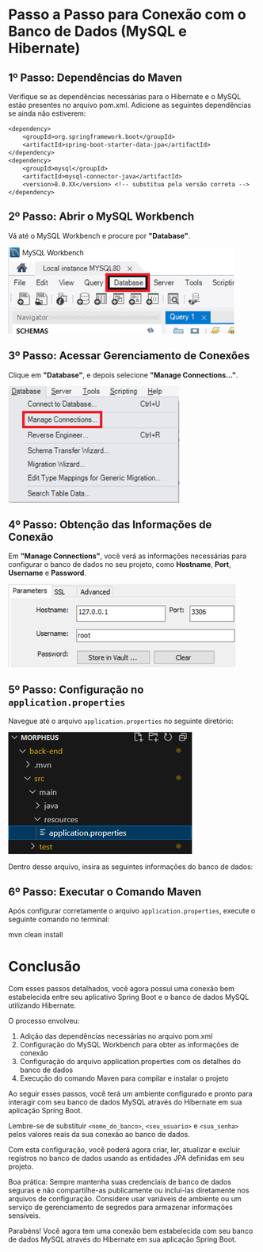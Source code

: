 # Passo a Passo para Conexão com o Banco de Dados (MySQL e Hibernate)

## 1º Passo: Dependências do Maven

Verifique se as dependências necessárias para o Hibernate e o MySQL estão presentes no arquivo pom.xml. Adicione as seguintes dependências se ainda não estiverem:

```
<dependency>
    <groupId>org.springframework.boot</groupId>
    <artifactId>spring-boot-starter-data-jpa</artifactId>
</dependency>
<dependency>
    <groupId>mysql</groupId>
    <artifactId>mysql-connector-java</artifactId>
    <version>8.0.XX</version> <!-- substitua pela versão correta -->
</dependency>
```


## 2º Passo: Abrir o MySQL Workbench

Vá até o MySQL Workbench e procure por **"Database"**.

![Database Menu](./images/database.png)

## 3º Passo: Acessar Gerenciamento de Conexões

Clique em **"Database"**, e depois selecione **"Manage Connections..."**.

![Manage Connections](./images/manageConnections.png)

## 4º Passo: Obtenção das Informações de Conexão

Em **"Manage Connections"**, você verá as informações necessárias para configurar o banco de dados no seu projeto, como **Hostname**, **Port**, **Username** e **Password**.

![Database Information](./images/dataBaseInformations.png)

## 5º Passo: Configuração no `application.properties`

Navegue até o arquivo `application.properties` no seguinte diretório:

![Properties](./images/properties.png)

Dentro desse arquivo, insira as seguintes informações do banco de dados:


## 6º Passo: Executar o Comando Maven

Após configurar corretamente o arquivo `application.properties`, execute o seguinte comando no terminal:

mvn clean install

# Conclusão

Com esses passos detalhados, você agora possui uma conexão bem estabelecida entre seu aplicativo Spring Boot e o banco de dados MySQL utilizando Hibernate. 

O processo envolveu:

1. Adição das dependências necessárias no arquivo pom.xml
2. Configuração do MySQL Workbench para obter as informações de conexão
3. Configuração do arquivo application.properties com os detalhes do banco de dados
4. Execução do comando Maven para compilar e instalar o projeto

Ao seguir esses passos, você terá um ambiente configurado e pronto para interagir com seu banco de dados MySQL através do Hibernate em sua aplicação Spring Boot.

Lembre-se de substituir `<nome_do_banco>`, `<seu_usuario>` e `<sua_senha>` pelos valores reais da sua conexão ao banco de dados.

Com esta configuração, você poderá agora criar, ler, atualizar e excluir registros no banco de dados usando as entidades JPA definidas em seu projeto.

Boa prática: Sempre mantenha suas credenciais de banco de dados seguras e não compartilhe-as publicamente ou incluí-las diretamente nos arquivos de configuração. Considere usar variáveis de ambiente ou um serviço de gerenciamento de segredos para armazenar informações sensíveis.

Parabéns! Você agora tem uma conexão bem estabelecida com seu banco de dados MySQL através do Hibernate em sua aplicação Spring Boot.
